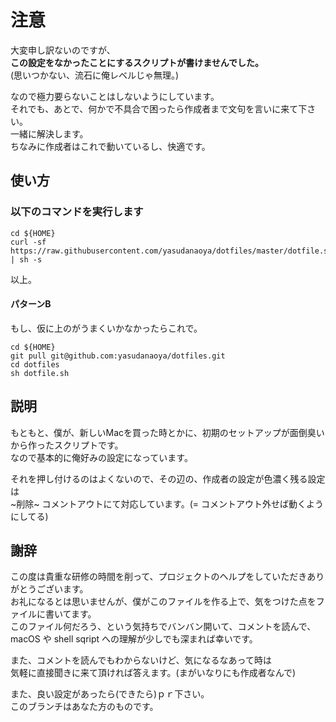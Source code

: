 # 注意

大変申し訳ないのですが、  
**この設定をなかったことにするスクリプトが書けませんでした。**  
(思いつかない、流石に俺レベルじゃ無理。)  

なので極力要らないことはしないようにしています。  
それでも、あとで、何かで不具合で困ったら作成者まで文句を言いに来て下さい。  
一緒に解決します。  
ちなみに作成者はこれで動いているし、快適です。  

## 使い方

### 以下のコマンドを実行します

```:
cd ${HOME}
curl -sf https://raw.githubusercontent.com/yasudanaoya/dotfiles/master/dotfile.sh | sh -s
```

以上。

#### パターンB

もし、仮に上のがうまくいかなかったらこれで。

```
cd ${HOME}
git pull git@github.com:yasudanaoya/dotfiles.git
cd dotfiles
sh dotfile.sh
```

## 説明

もともと、僕が、新しいMacを買った時とかに、初期のセットアップが面倒臭いから作ったスクリプトです。  
なので基本的に俺好みの設定になっています。  

それを押し付けるのはよくないので、その辺の、作成者の設定が色濃く残る設定は  
~削除~ コメントアウトにて対応しています。(= コメントアウト外せば動くようにしてる)

## 謝辞

この度は貴重な研修の時間を削って、プロジェクトのヘルプをしていただきありがとうございます。  
お礼になるとは思いませんが、僕がこのファイルを作る上で、気をつけた点をファイルに書いてます。  
このファイル何だろう、という気持ちでバンバン開いて、コメントを読んで、  
macOS や shell sqript への理解が少しでも深まれば幸いです。  

また、コメントを読んでもわからないけど、気になるなあって時は  
気軽に直接聞きに来て頂ければ答えます。(まがいなりにも作成者なんで)  

また、良い設定があったら(できたら)ｐｒ下さい。  
このブランチはあなた方のものです。
